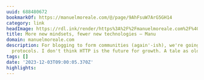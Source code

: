 ```yaml
---
uuid: 688480672
bookmarkOf: https://manuelmoreale.com/@/page/9AhFsuW7ArG5GH14
category: link
headImage: https://rdl.ink/render/https%3A%2F%2Fmanuelmoreale.com%2F%40%2Fpage%2F9AhFsuW7ArG5GH14
title: More new mindsets, fewer new technologies – Manu
domain: manuelmoreale.com
description: For blogging to form communities (again'-ish), we're going to need new
  protocols. I don't think HTTP is the future for growth. A tale as old as time, …
tags: []
date: '2023-12-03T09:00:05.370Z'
highlights:
---
```




